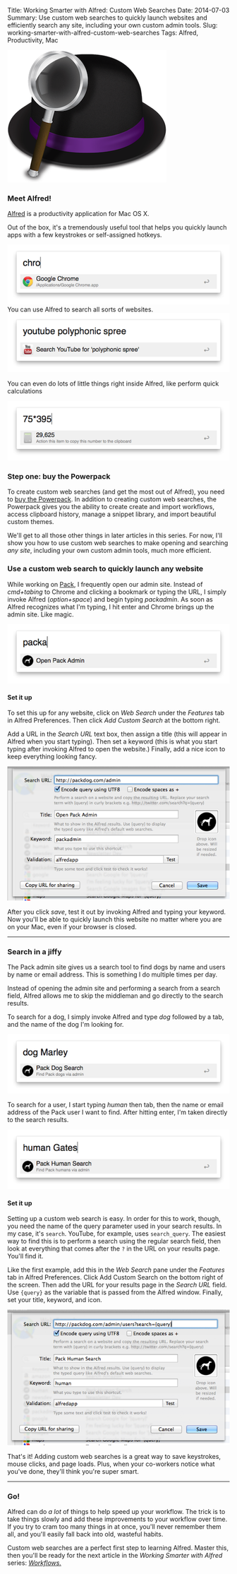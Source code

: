 Title: Working Smarter with Alfred: Custom Web Searches
Date: 2014-07-03
Summary: Use custom web searches to quickly launch websites and efficiently search any site, including your own custom admin tools.
Slug: working-smarter-with-alfred-custom-web-searches
Tags: Alfred, Productivity, Mac

<div class="row text-center">
    <img src="/static/images/alfred-logo.png" alt="Alfred logo">
</div>

### Meet Alfred!

<a href="http://alfredapp.com">Alfred</a> is a productivity application for Mac OS X.

Out of the box, it's a tremendously useful tool that helps you quickly launch apps with a few keystrokes or self-assigned hotkeys. 
<div class="row text-center">
    <img src="/static/images/alfred-launch-chrome.png" alt="Launching apps with Alfred">
</div>
You can use Alfred to search all sorts of websites.

<div class="row text-center">
    <img src="/static/images/alfred-search-youtube.png" alt="Search YouTube with Alfred">
</div>

You can even do lots of little things right inside Alfred, like perform quick calculations

<div class="row text-center">
    <img src="/static/images/alfred-calculator.png" alt="Alfred calculator">
</div>

### Step one: buy the Powerpack

To create custom web searches (and get the most out of Alfred), you need to <a href="http://www.alfredapp.com/powerpack/">buy the Powerpack</a>. In addition to creating custom web searches, the Powerpack gives you the ability to create create and import workflows, access clipboard history, manage a snippet library, and import beautiful custom themes.

We'll get to all those other things in later articles in this series. For now, I'll show you how to use custom web searches to make opening and searching _any site_, including your own custom admin tools, much more efficient. 

### Use a custom web search to quickly launch any website

While working on <a href="http://packdog.com">Pack</a>, I frequently open our admin site. Instead of _cmd+tabing_ to Chrome and clicking a bookmark or typing the URL, I simply invoke Alfred (_option+space_) and begin typing _packadmin_. As soon as Alfred recognizes what I'm typing, I hit enter and Chrome brings up the admin site. Like magic.

<div class="row text-center">
    <img src="/static/images/alfred-pack-admin.png" alt="Alfred Pack Admin">
</div>

#### Set it up

To set this up for any website, click on _Web Search_ under the _Features_ tab in Alfred Preferences. Then click _Add Custom Search_ at the bottom right.

Add a URL in the _Search URL_ text box, then assign a title (this will appear in Alfred when you start typing). Then set a keyword (this is what you start typing after invoking Alfred to open the website.) Finally, add a nice icon to keep everything looking fancy.

<div class="row text-center">
    <img src="/static/images/alfred-custom-search-launch-site.png" class="margin" alt="Set up Alfred to quickly launch any website">
</div>

After you click _save_, test it out by invoking Alfred and typing your keyword. Now you'll be able to quickly launch this website no matter where you are on your Mac, even if your browser is closed.

---

### Search in a jiffy

The Pack admin site gives us a search tool to find dogs by name and users by name or email address. This is something I do multiple times per day.

Instead of opening the admin site and performing a search from a search field, Alfred allows me to skip the middleman and go directly to the search results.

To search for a dog, I simply invoke Alfred and type _dog_ followed by a tab, and the name of the dog I'm looking for.

<div class="row text-center">
    <img src="/static/images/alfred-pack-dogs.png" alt="Alfred Pack Dog Search">
</div>

To search for a user, I start typing _human_ then tab, then the name or email address of the Pack user I want to find. After hitting enter, I'm taken directly to the search results.

<div class="row text-center">
    <img src="/static/images/alfred-pack-humans.png" alt="Alfred Pack Human Search">
</div>

#### Set it up

Setting up a custom web search is easy. In order for this to work, though, you need the name of the query parameter used in your search results. In my case, it's <code>search</code>. YouTube, for example, uses <code>search_query</code>. The easiest way to find this is to perform a search using the regular search field, then look at everything that comes after the <code>?</code> in the URL on your results page. You'll find it.

Like the first example, add this in the _Web Search_ pane under the _Features_ tab in Alfred Preferences. Click Add Custom Search on the bottom right of the screen. Then add the URL for your results page in the _Search URL_ field. Use <code>{query}</code> as the variable that is passed from the Alfred window. Finally, set your title, keyword, and icon.

<div class="row text-center">
    <img src="/static/images/alfred-custom-search-setup.png" class="margin" alt="Alfred Pack Admin">
</div>

That's it! Adding custom web searches is a great way to save keystrokes, mouse clicks, and page loads. Plus, when your co-workers notice what you've done, they'll think you're super smart.

<hr>

### Go!

Alfred can do _a lot_ of things to help speed up your workflow. The trick is to take things slowly and add these improvements to your workflow over time. If you try to cram too many things in at once, you'll never remember them all, and you'll easily fall back into old, wasteful habits.

Custom web searches are a perfect first step to learning Alfred. Master this, then you'll be ready for the next article in the _Working Smarter with Alfred_ series: <a href="/blog/2014/07/working-smarter-with-alfred-workflows">_Workflows._</a>